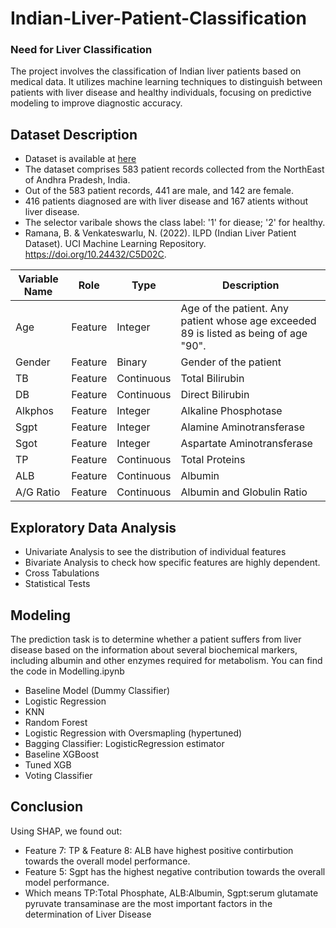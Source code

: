 # Indian-Liver-Patient-Classification

### Need for Liver Classification

The project involves the classification of Indian liver patients based on medical data. It utilizes machine learning techniques to distinguish between patients with liver disease and healthy individuals, focusing on predictive modeling to improve diagnostic accuracy.


## Dataset Description

- Dataset is available at [here](https://archive.ics.uci.edu/dataset/225/ilpd+indian+liver+patient+dataset)
- The dataset comprises 583 patient records collected from the NorthEast of Andhra Pradesh, India.
- Out of the 583 patient records, 441 are male, and 142 are female.
- 416 patients diagnosed are with liver disease and 167 atients without liver disease.
- The selector varibale shows the class label: '1' for diease; '2' for healthy.
- Ramana, B. & Venkateswarlu, N. (2022). ILPD (Indian Liver Patient Dataset). UCI Machine Learning Repository. https://doi.org/10.24432/C5D02C.
  
| Variable Name | Role    | Type      | Description                                             |
|---------------|---------|-----------|---------------------------------------------------------|
| Age           | Feature | Integer   | Age of the patient. Any patient whose age exceeded 89 is listed as being of age "90". |
| Gender        | Feature | Binary    | Gender of the patient                                   |
| TB            | Feature | Continuous| Total Bilirubin                                         |
| DB            | Feature | Continuous| Direct Bilirubin                                        |
| Alkphos       | Feature | Integer   | Alkaline Phosphotase                                    |
| Sgpt          | Feature | Integer   | Alamine Aminotransferase                                |
| Sgot          | Feature | Integer   | Aspartate Aminotransferase                              |
| TP            | Feature | Continuous| Total Proteins                                          |
| ALB           | Feature | Continuous| Albumin                                                 |
| A/G Ratio     | Feature | Continuous| Albumin and Globulin Ratio                              |




## Exploratory Data Analysis
- Univariate Analysis to see the distribution of individual features
- Bivariate Analysis to check how specific features are highly dependent.
- Cross Tabulations
- Statistical Tests



## Modeling

The prediction task is to determine whether a patient suffers from liver disease based on the information about several biochemical markers, including albumin and other enzymes required for metabolism.
You can find the code in Modelling.ipynb
- Baseline Model (Dummy Classifier)
- Logistic Regression
- KNN
- Random Forest
- Logistic Regression with Oversmapling (hypertuned)
- Bagging Classifier: LogisticRegression estimator
- Baseline XGBoost
- Tuned XGB
- Voting Classifier

## Conclusion

Using SHAP, we found out: 
- Feature 7: TP & Feature 8: ALB have highest positive contirbution towards the overall model performance. 
- Feature 5: Sgpt has the highest negative contribution towards the overall model performance.
- Which means TP:Total Phosphate, ALB:Albumin, Sgpt:serum glutamate pyruvate transaminase are the most important factors in the determination of Liver Disease

